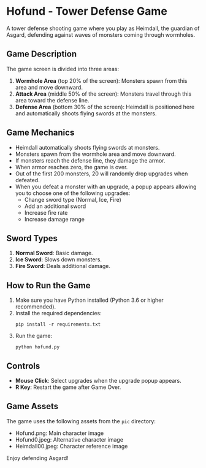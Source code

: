 # Hofund - Tower Defense Game

A tower defense shooting game where you play as Heimdall, the guardian of Asgard, defending against waves of monsters coming through wormholes.

## Game Description

The game screen is divided into three areas:
1. **Wormhole Area** (top 20% of the screen): Monsters spawn from this area and move downward.
2. **Attack Area** (middle 50% of the screen): Monsters travel through this area toward the defense line.
3. **Defense Area** (bottom 30% of the screen): Heimdall is positioned here and automatically shoots flying swords at the monsters.

## Game Mechanics

- Heimdall automatically shoots flying swords at monsters.
- Monsters spawn from the wormhole area and move downward.
- If monsters reach the defense line, they damage the armor.
- When armor reaches zero, the game is over.
- Out of the first 200 monsters, 20 will randomly drop upgrades when defeated.
- When you defeat a monster with an upgrade, a popup appears allowing you to choose one of the following upgrades:
  - Change sword type (Normal, Ice, Fire)
  - Add an additional sword
  - Increase fire rate
  - Increase damage range

## Sword Types

1. **Normal Sword**: Basic damage.
2. **Ice Sword**: Slows down monsters.
3. **Fire Sword**: Deals additional damage.

## How to Run the Game

1. Make sure you have Python installed (Python 3.6 or higher recommended).
2. Install the required dependencies:
   ```
   pip install -r requirements.txt
   ```
3. Run the game:
   ```
   python hofund.py
   ```

## Controls

- **Mouse Click**: Select upgrades when the upgrade popup appears.
- **R Key**: Restart the game after Game Over.

## Game Assets

The game uses the following assets from the `pic` directory:
- Hofund.png: Main character image
- Hofund0.jpeg: Alternative character image
- Heimdall00.jpeg: Character reference image

Enjoy defending Asgard! 